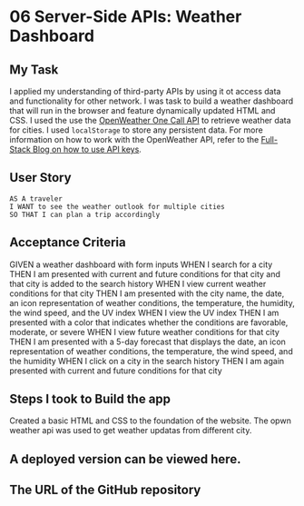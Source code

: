 # 06 Server-Side APIs: Weather Dashboard

## My Task

I applied my understanding of third-party APIs by using it ot access data and functionality for other network. I was task to build a weather dashboard that will run in the browser and feature dynamically updated HTML and CSS.
I used the use the [OpenWeather One Call API](https://openweathermap.org/api/one-call-api) to retrieve weather data for cities. I used `localStorage` to store any persistent data. For more information on how to work with the OpenWeather API, refer to the [Full-Stack Blog on how to use API keys](https://coding-boot-camp.github.io/full-stack/apis/how-to-use-api-keys).

## User Story

```
AS A traveler
I WANT to see the weather outlook for multiple cities
SO THAT I can plan a trip accordingly
```

## Acceptance Criteria


GIVEN a weather dashboard with form inputs
WHEN I search for a city
THEN I am presented with current and future conditions for that city and that city is added to the search history
WHEN I view current weather conditions for that city
THEN I am presented with the city name, the date, an icon representation of weather conditions, the temperature, the humidity, the wind speed, and the UV index
WHEN I view the UV index
THEN I am presented with a color that indicates whether the conditions are favorable, moderate, or severe
WHEN I view future weather conditions for that city
THEN I am presented with a 5-day forecast that displays the date, an icon representation of weather conditions, the temperature, the wind speed, and the humidity
WHEN I click on a city in the search history
THEN I am again presented with current and future conditions for that city


## Steps I took to Build the app

Created a basic  HTML and CSS to the foundation of the website. The opwn weather api was used to get weather updatas from different city.  

## A deployed version can be viewed here.

## The URL of the GitHub repository
